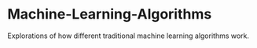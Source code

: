 # Machine-Learning-Algorithms
Explorations of how different traditional machine learning algorithms work.

